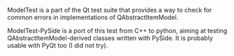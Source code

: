 ModelTest is a part of the Qt test suite that provides a way to check for common errors in implementations of QAbstractItemModel.

ModelTest-PySide is a port of this test from C++ to python, aiming at testing QAbstractItemModel-derived classes written with PySide. It is probably usable with PyQt too (I did not try).
